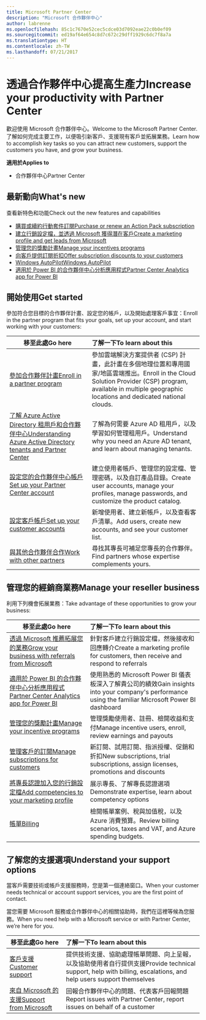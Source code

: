 ```yaml
---
title: Microsoft Partner Center
description: "Microsoft 合作夥伴中心"
author: labrenne
ms.openlocfilehash: 85c1c7670e52cec5cdce03d7092eae22c0b0ef09
ms.sourcegitcommit: ed19af64e654c8d7c672c29dff1929c6dc7f8a7a
ms.translationtype: HT
ms.contentlocale: zh-TW
ms.lasthandoff: 07/21/2017
---
```

# <a name="increase-your-productivity-with-partner-center"></a><span data-ttu-id="dc48d-103">透過合作夥伴中心提高生產力</span><span class="sxs-lookup"><span data-stu-id="dc48d-103">Increase your productivity with Partner Center</span></span>

<span data-ttu-id="dc48d-104">歡迎使用 Microsoft 合作夥伴中心。</span><span class="sxs-lookup"><span data-stu-id="dc48d-104">Welcome to the Microsoft Partner Center.</span></span> <span data-ttu-id="dc48d-105">了解如何完成主要工作，以便吸引新客戶、支援現有客戶並拓展業務。</span><span class="sxs-lookup"><span data-stu-id="dc48d-105">Learn how to accomplish key tasks so you can attract new customers, support the customers you have, and grow your business.</span></span>

**<span data-ttu-id="dc48d-106">適用於</span><span class="sxs-lookup"><span data-stu-id="dc48d-106">Applies to</span></span>**

-  <span data-ttu-id="dc48d-107">合作夥伴中心</span><span class="sxs-lookup"><span data-stu-id="dc48d-107">Partner Center</span></span> 


## <a name="whats-new"></a><span data-ttu-id="dc48d-108">最新動向</span><span class="sxs-lookup"><span data-stu-id="dc48d-108">What's new</span></span>

 <span data-ttu-id="dc48d-109">查看新特色和功能</span><span class="sxs-lookup"><span data-stu-id="dc48d-109">Check out the new features and capabilities</span></span> 

- [<span data-ttu-id="dc48d-110">購買或續約行動套件訂閱</span><span class="sxs-lookup"><span data-stu-id="dc48d-110">Purchase or renew an Action Pack subscription</span></span>](mpn-get-action-pack.md)
- [<span data-ttu-id="dc48d-111">建立行銷設定檔，並透過 Microsoft 獲得潛在客戶</span><span class="sxs-lookup"><span data-stu-id="dc48d-111">Create a marketing profile and get leads from Microsoft</span></span>](referrals.md)
- [<span data-ttu-id="dc48d-112">管理您的獎勵計畫</span><span class="sxs-lookup"><span data-stu-id="dc48d-112">Manage your incentives programs</span></span>](manage-your-incentives-in-partner-center.md)
- [<span data-ttu-id="dc48d-113">向客戶提供訂閱折扣</span><span class="sxs-lookup"><span data-stu-id="dc48d-113">Offer subscription discounts to your customers</span></span>](promotions.md)
- [<span data-ttu-id="dc48d-114">Windows AutoPilot</span><span class="sxs-lookup"><span data-stu-id="dc48d-114">Windows AutoPilot</span></span>](autopilot.md)
- [<span data-ttu-id="dc48d-115">適用於 Power BI 的合作夥伴中心分析應用程式</span><span class="sxs-lookup"><span data-stu-id="dc48d-115">Partner Center Analytics app for Power BI</span></span>](power-bi-app-for-direct-partners.md)

## <a name="get-started"></a><span data-ttu-id="dc48d-116">開始使用</span><span class="sxs-lookup"><span data-stu-id="dc48d-116">Get started</span></span>

<span data-ttu-id="dc48d-117">參加符合您目標的合作夥伴計畫、設定您的帳戶，以及開始處理客戶事宜：</span><span class="sxs-lookup"><span data-stu-id="dc48d-117">Enroll in the partner program that fits your goals, set up your account, and start working with your customers:</span></span>

| **<span data-ttu-id="dc48d-118">移至此處</span><span class="sxs-lookup"><span data-stu-id="dc48d-118">Go here</span></span>**  | **<span data-ttu-id="dc48d-119">了解一下</span><span class="sxs-lookup"><span data-stu-id="dc48d-119">To learn about this</span></span>**  |
|------------|:-------------|
|[<span data-ttu-id="dc48d-120">參加合作夥伴計畫</span><span class="sxs-lookup"><span data-stu-id="dc48d-120">Enroll in a partner program</span></span>](enrolling-in-the-csp-program.md)|<span data-ttu-id="dc48d-121">參加雲端解決方案提供者 (CSP) 計畫，此計畫在多個地理位置和專用國家/地區雲端推出。</span><span class="sxs-lookup"><span data-stu-id="dc48d-121">Enroll in the Cloud Solution Provider (CSP) program, available in multiple geographic locations and dedicated national clouds.</span></span>|
|[<span data-ttu-id="dc48d-122">了解 Azure Active Directory 租用戶和合作夥伴中心</span><span class="sxs-lookup"><span data-stu-id="dc48d-122">Understanding Azure Active Directory tenants and Partner Center</span></span>](azure-active-directory-tenants-and-partner-center.md)|<span data-ttu-id="dc48d-123">了解為何需要 Azure AD 租用戶，以及學習如何管理租用戶。</span><span class="sxs-lookup"><span data-stu-id="dc48d-123">Understand why you need an Azure AD tenant, and learn about managing tenants.</span></span>|
|[<span data-ttu-id="dc48d-124">設定您的合作夥伴中心帳戶</span><span class="sxs-lookup"><span data-stu-id="dc48d-124">Set up your Partner Center account</span></span>](partner-center-account-setup.md)|<span data-ttu-id="dc48d-125">建立使用者帳戶、管理您的設定檔、管理密碼，以及自訂產品目錄。</span><span class="sxs-lookup"><span data-stu-id="dc48d-125">Create user accounts, manage your profiles, manage passwords, and customize the product catalog.</span></span>|
|[<span data-ttu-id="dc48d-126">設定客戶帳戶</span><span class="sxs-lookup"><span data-stu-id="dc48d-126">Set up your customer accounts</span></span>](customer-accounts.md)|<span data-ttu-id="dc48d-127">新增使用者、建立新帳戶，以及查看客戶清單。</span><span class="sxs-lookup"><span data-stu-id="dc48d-127">Add users, create new accounts, and see your customer list.</span></span>|
|[<span data-ttu-id="dc48d-128">與其他合作夥伴合作</span><span class="sxs-lookup"><span data-stu-id="dc48d-128">Work with other partners</span></span>](work-with-other-partners.md)|<span data-ttu-id="dc48d-129">尋找其專長可補足您專長的合作夥伴。</span><span class="sxs-lookup"><span data-stu-id="dc48d-129">Find partners whose expertise complements yours.</span></span>|

## <a name="manage-your-reseller-business"></a><span data-ttu-id="dc48d-130">管理您的經銷商業務</span><span class="sxs-lookup"><span data-stu-id="dc48d-130">Manage your reseller business</span></span>

<span data-ttu-id="dc48d-131">利用下列機會拓展業務：</span><span class="sxs-lookup"><span data-stu-id="dc48d-131">Take advantage of these opportunities to grow your business:</span></span>

| **<span data-ttu-id="dc48d-132">移至此處</span><span class="sxs-lookup"><span data-stu-id="dc48d-132">Go here</span></span>**  |**<span data-ttu-id="dc48d-133">了解一下</span><span class="sxs-lookup"><span data-stu-id="dc48d-133">To learn about this</span></span>**   |
|------------|:-------------|
|[<span data-ttu-id="dc48d-134">透過 Microsoft 推薦拓展您的業務</span><span class="sxs-lookup"><span data-stu-id="dc48d-134">Grow your business with referrals from Microsoft</span></span>](referrals.md)|<span data-ttu-id="dc48d-135">針對客戶建立行銷設定檔，然後接收和回應轉介</span><span class="sxs-lookup"><span data-stu-id="dc48d-135">Create a marketing profile for customers, then receive and respond to referrals</span></span>|
|[<span data-ttu-id="dc48d-136">適用於 Power BI 的合作夥伴中心分析應用程式</span><span class="sxs-lookup"><span data-stu-id="dc48d-136">Partner Center Analytics app for Power BI</span></span>](power-bi-app-for-direct-partners.md)| <span data-ttu-id="dc48d-137">使用熟悉的 Microsoft Power BI 儀表板深入了解貴公司的績效</span><span class="sxs-lookup"><span data-stu-id="dc48d-137">Gain insights into your company's performance using the familiar Microsoft Power BI dashboard</span></span>|
|[<span data-ttu-id="dc48d-138">管理您的獎勵計畫</span><span class="sxs-lookup"><span data-stu-id="dc48d-138">Manage your incentive programs</span></span>](manage-your-incentives-in-partner-center.md)|<span data-ttu-id="dc48d-139">管理獎勵使用者、註冊、檢閱收益和支付</span><span class="sxs-lookup"><span data-stu-id="dc48d-139">Manage incentive users, enroll, review earnings and payouts</span></span>|
|[<span data-ttu-id="dc48d-140">管理客戶的訂閱</span><span class="sxs-lookup"><span data-stu-id="dc48d-140">Manage subscriptions for customers</span></span>](customer-subscriptions.md)|<span data-ttu-id="dc48d-141">新訂閱、試用訂閱、指派授權、促銷和折扣</span><span class="sxs-lookup"><span data-stu-id="dc48d-141">New subscriptions, trial subscriptions, assign licenses, promotions and discounts</span></span>|
|[<span data-ttu-id="dc48d-142">將專長認證加入您的行銷設定檔</span><span class="sxs-lookup"><span data-stu-id="dc48d-142">Add competencies to your marketing profile</span></span>](learn-about-competencies.md)|<span data-ttu-id="dc48d-143">展示專長、了解專長認證選項</span><span class="sxs-lookup"><span data-stu-id="dc48d-143">Demonstrate expertise, learn about competency options</span></span>|
|[<span data-ttu-id="dc48d-144">帳單</span><span class="sxs-lookup"><span data-stu-id="dc48d-144">Billing</span></span>](billing.md)|<span data-ttu-id="dc48d-145">檢閱帳單案例、稅與加值稅，以及 Azure 消費預算。</span><span class="sxs-lookup"><span data-stu-id="dc48d-145">Review billing scenarios, taxes and VAT, and Azure spending budgets.</span></span>|

## <a name="understand-your-support-options"></a><span data-ttu-id="dc48d-146">了解您的支援選項</span><span class="sxs-lookup"><span data-stu-id="dc48d-146">Understand your support options</span></span>

<span data-ttu-id="dc48d-147">當客戶需要技術或帳戶支援服務時，您是第一個連絡窗口。</span><span class="sxs-lookup"><span data-stu-id="dc48d-147">When your customer needs technical or account support services, you are the first point of contact.</span></span>

<span data-ttu-id="dc48d-148">當您需要 Microsoft 服務或合作夥伴中心的相關協助時，我們在這裡等候為您服務。</span><span class="sxs-lookup"><span data-stu-id="dc48d-148">When you need help with a Microsoft service or with Partner Center, we’re here for you.</span></span> 

| **<span data-ttu-id="dc48d-149">移至此處</span><span class="sxs-lookup"><span data-stu-id="dc48d-149">Go here</span></span>**  | **<span data-ttu-id="dc48d-150">了解一下</span><span class="sxs-lookup"><span data-stu-id="dc48d-150">To learn about this</span></span>**  |
|------------|:-------------|
|[<span data-ttu-id="dc48d-151">客戶支援</span><span class="sxs-lookup"><span data-stu-id="dc48d-151">Customer support</span></span>](customer-support.md)|<span data-ttu-id="dc48d-152">提供技術支援、協助處理帳單問題、向上呈報，以及協助使用者自行提供支援</span><span class="sxs-lookup"><span data-stu-id="dc48d-152">Provide technical support, help with billing, escalations, and help users support themselves</span></span>|
|[<span data-ttu-id="dc48d-153">來自 Microsoft 的支援</span><span class="sxs-lookup"><span data-stu-id="dc48d-153">Support from Microsoft</span></span>](support-from-microsoft--.md)|<span data-ttu-id="dc48d-154">回報合作夥伴中心的問題、代表客戶回報問題</span><span class="sxs-lookup"><span data-stu-id="dc48d-154">Report issues with Partner Center, report issues on behalf of a customer</span></span>|